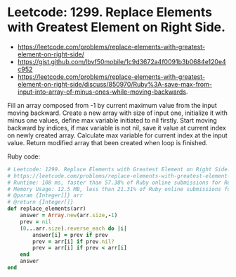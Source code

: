 # Leetcode: 1299. Replace Elements with Greatest Element on Right Side.

- https://leetcode.com/problems/replace-elements-with-greatest-element-on-right-side/
- https://gist.github.com/lbvf50mobile/1c9d3672a4f0091b3b0684e120e4c952
- https://leetcode.com/problems/replace-elements-with-greatest-element-on-right-side/discuss/850970/Ruby%3A-save-max-from-input-into-array-of-minus-ones-while-moving-backwards.

Fill an array composed from -1 by current maximum value from the input moving backward. Create a new array with size of input one, initialize it with minus one values, define max variable initiated to nil firstly. Start moving backward by indices, if max variable is not nil, save it value at current index on newly created array. Calculate max variable for current index at the input value. Return modified array that been created when loop is finished.


Ruby code:
```Ruby
# Leetcode: 1299. Replace Elements with Greatest Element on Right Side.
# https://leetcode.com/problems/replace-elements-with-greatest-element-on-right-side/
# Runtime: 108 ms, faster than 57.38% of Ruby online submissions for Replace Elements with Greatest Element on Right Side.
# Memory Usage: 12.5 MB, less than 21.31% of Ruby online submissions for Replace Elements with Greatest Element on Right Side.
# @param {Integer[]} arr
# @return {Integer[]}
def replace_elements(arr)
    answer = Array.new(arr.size,-1)
    prev = nil
    (0...arr.size).reverse_each do |i|
        answer[i] = prev if prev
        prev = arr[i] if prev.nil?
        prev = arr[i] if prev < arr[i]
    end
    answer
end
```